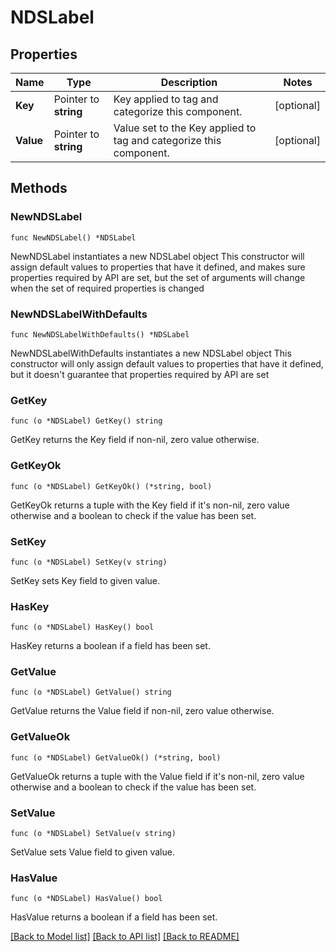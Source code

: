 # NDSLabel

## Properties

Name | Type | Description | Notes
------------ | ------------- | ------------- | -------------
**Key** | Pointer to **string** | Key applied to tag and categorize this component. | [optional] 
**Value** | Pointer to **string** | Value set to the Key applied to tag and categorize this component. | [optional] 

## Methods

### NewNDSLabel

`func NewNDSLabel() *NDSLabel`

NewNDSLabel instantiates a new NDSLabel object
This constructor will assign default values to properties that have it defined,
and makes sure properties required by API are set, but the set of arguments
will change when the set of required properties is changed

### NewNDSLabelWithDefaults

`func NewNDSLabelWithDefaults() *NDSLabel`

NewNDSLabelWithDefaults instantiates a new NDSLabel object
This constructor will only assign default values to properties that have it defined,
but it doesn't guarantee that properties required by API are set

### GetKey

`func (o *NDSLabel) GetKey() string`

GetKey returns the Key field if non-nil, zero value otherwise.

### GetKeyOk

`func (o *NDSLabel) GetKeyOk() (*string, bool)`

GetKeyOk returns a tuple with the Key field if it's non-nil, zero value otherwise
and a boolean to check if the value has been set.

### SetKey

`func (o *NDSLabel) SetKey(v string)`

SetKey sets Key field to given value.

### HasKey

`func (o *NDSLabel) HasKey() bool`

HasKey returns a boolean if a field has been set.

### GetValue

`func (o *NDSLabel) GetValue() string`

GetValue returns the Value field if non-nil, zero value otherwise.

### GetValueOk

`func (o *NDSLabel) GetValueOk() (*string, bool)`

GetValueOk returns a tuple with the Value field if it's non-nil, zero value otherwise
and a boolean to check if the value has been set.

### SetValue

`func (o *NDSLabel) SetValue(v string)`

SetValue sets Value field to given value.

### HasValue

`func (o *NDSLabel) HasValue() bool`

HasValue returns a boolean if a field has been set.


[[Back to Model list]](../README.md#documentation-for-models) [[Back to API list]](../README.md#documentation-for-api-endpoints) [[Back to README]](../README.md)


